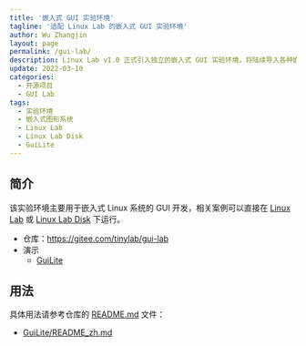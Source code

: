 ```yaml
---
title: '嵌入式 GUI 实验环境'
tagline: '适配 Linux Lab 的嵌入式 GUI 实验环境'
author: Wu Zhangjin
layout: page
permalink: /gui-lab/
description: Linux Lab v1.0 正式引入独立的嵌入式 GUI 实验环境，将陆续导入各种嵌入式 GUI 系统。
update: 2022-03-10
categories:
  - 开源项目
  - GUI Lab
tags:
  - 实验环境
  - 嵌入式图形系统
  - Linux Lab
  - Linux Lab Disk
  - GuiLite
---
```


## 简介

该实验环境主要用于嵌入式 Linux 系统的 GUI 开发，相关案例可以直接在 [Linux Lab](/linux-lab) 或 [Linux Lab Disk](/linux-lab-disk) 下运行。

* 仓库：<https://gitee.com/tinylab/gui-lab>
* 演示
    * [GuiLite](https://zhuanlan.zhihu.com/p/477621099)

## 用法

具体用法请参考仓库的 [README.md](https://gitee.com/tinylab/gui-lab/blob/master/README_zh.md) 文件：

* [GuiLite/README_zh.md](https://gitee.com/tinylab/gui-lab/blob/master/guilite/README_zh.md)
